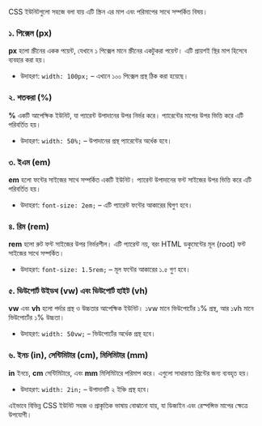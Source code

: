 CSS ইউনিটগুলো সহজে বলা যায় এটি স্ক্রিন এর মাপ এবং পরিমাপের সাথে সম্পর্কিত বিষয়।  

### ১. পিক্সেল (px)
**px** হলো স্ক্রীনের একক পয়েন্ট, যেখানে ১ পিক্সেল মানে স্ক্রীনের একটুকরা পয়েন্ট।  এটি প্রায়শই স্থির মাপ হিসেবে ব্যবহার করা হয়।
- উদাহরণ: `width: 100px;` – এখানে ১০০ পিক্সেল প্রস্থ ঠিক করা হয়েছে।


### ২. শতকরা (%) 
**%** একটি আপেক্ষিক ইউনিট, যা প্যারেন্ট উপাদানের উপর নির্ভর করে। প্যারেন্টের মাপের উপর ভিত্তি করে এটি পরিবর্তিত হয়।
- উদাহরণ: `width: 50%;` – উপাদানের প্রস্থ প্যারেন্টের অর্ধেক হবে।

### ৩. ইএম (em) 
**em** হলো ফন্টের সাইজের সাথে সম্পর্কিত একটি ইউনিট। প্যারেন্ট উপাদানের ফন্ট সাইজের উপর ভিত্তি করে এটি পরিবর্তিত হয়।
- উদাহরণ: `font-size: 2em;` – এটি প্যারেন্ট ফন্টের আকারের দ্বিগুণ হবে।

### ৪. রিম (rem) 
**rem** হলো রুট ফন্ট সাইজের উপর নির্ভরশীল। এটি প্যারেন্ট নয়, বরং HTML ডকুমেন্টের মূল (root) ফন্ট সাইজের সাথে সম্পর্কিত।
- উদাহরণ: `font-size: 1.5rem;` – মূল ফন্টের আকারের ১.৫ গুণ হবে।

### ৫. ভিউপোর্ট উইডথ (vw) এবং ভিউপোর্ট হাইট (vh) 
**vw** এবং **vh** হলো পর্দার প্রস্থ ও উচ্চতার আপেক্ষিক ইউনিট। ১vw মানে ভিউপোর্টের ১% প্রস্থ, আর ১vh মানে ভিউপোর্টের ১% উচ্চতা।
- উদাহরণ: `width: 50vw;` – ভিউপোর্টের অর্ধেক প্রস্থ হবে।

### ৬. ইনচ (in), সেন্টিমিটার (cm), মিলিমিটার (mm)
**in** ইনচে, **cm** সেন্টিমিটারে, এবং **mm** মিলিমিটারে পরিমাপ করে। এগুলো সাধারণত প্রিন্টের জন্য ব্যবহৃত হয়।
- উদাহরণ: `width: 2in;` – উপাদানটি ২ ইঞ্চি প্রস্থ হবে।

এইভাবে বিভিন্ন CSS ইউনিট সহজ ও প্রাকৃতিক ভাষায় বোঝানো যায়, যা ডিজাইন এবং রেস্পন্সিভ মাপের ক্ষেত্রে উপযোগী।